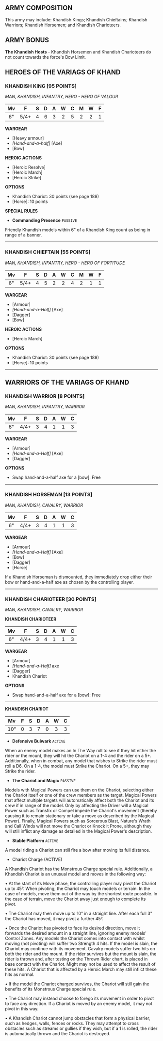 ﻿## ARMY COMPOSITION

This army may include: Khandish Kings; Khandish Chieftains; Khandish Warriors; Khandish Horsemen; and Khandish Charioteers.

## ARMY BONUS

**The Khandish Hosts** - Khandish Horsemen and Khandish Charioteers do not count towards the force's Bow Limit.

## HEROES OF THE VARIAGS OF KHAND

<div class="unitCard" markdown>

### KHANDISH KING [95 POINTS]
*MAN, KHANDISH, INFANTRY, HERO - HERO OF VALOUR*

| Mv | F | S | D | A | W | C | M | W | F |
|:--:|:--:|:-:|:--:|:-:|:-:|:-:|:-:|:-:|:-:|
| 6" | 5/4+ | 4 | 6 | 3 | 2 | 5 | 2 | 2 | 1 |

**WARGEAR**

- [Heavy armour]
- *[Hand-and-a-half]* [Axe]
- [Bow]

**HEROIC ACTIONS**

- [Heroic Resolve]
- [Heroic March]
- [Heroic Strike]

**OPTIONS**

- Khandish Chariot: 30 points (see page 189)
- [Horse]: 10 points

**SPECIAL RULES**

- **Commanding Presence** `PASSIVE`

Friendly Khandish models within 6" of a Khandish King count as being in range of a banner.

</div>

---

<div class="unitCard" markdown>

### KHANDISH CHIEFTAIN [55 POINTS]
*MAN, KHANDISH, INFANTRY, HERO - HERO OF FORTITUDE*

| Mv | F | S | D | A | W | C | M | W | F |
|:--:|:--:|:-:|:--:|:-:|:-:|:-:|:-:|:-:|:-:|
| 6" | 5/4+ | 4 | 5 | 2 | 2 | 4 | 2 | 1 |1 |

**WARGEAR**

- [Armour]
- *[Hand-and-a-Half]* [Axe]
- [Dagger]
- [Bow]

**HEROIC ACTIONS**

- [Heroic March]

**OPTIONS**

- Khandish Chariot: 30 points (see page 189)
- [Horse]: 10 points

</div>

---

## WARRIORS OF THE VARIAGS OF KHAND

<div class="unitCard" markdown>

### KHANDISH WARRIOR [8 POINTS]
*MAN, KHANDISH, INFANTRY, WARRIOR*

| Mv | F | S | D | A | W | C |
|:--:|:--:|:-:|:--:|:-:|:-:|:-:|
| 6" | 4/4+ | 3 | 4 | 1 | 1 | 3 |

**WARGEAR**

- [Armour]
- *[Hand-and-a-Half]* [Axe]
- [Dagger]

**OPTIONS**

- Swap hand-and-a-half axe for a [bow]: Free

</div>

---

<div class="unitCard" markdown>

### KHANDISH HORSEMAN [13 POINTS]
*MAN, KHANDISH, CAVALRY, WARRIOR*

| Mv | F | S | D | A | W | C |
|:--:|:--:|:-:|:--:|:-:|:-:|:-:|
| 6" | 4/4+ | 3 | 4 | 1 | 1 | 3 |

**WARGEAR**

- [Armour]
- *[Hand-and-a-Half]* [Axe]
- [Bow]
- [Dagger]
- [Horse]

If a Khandish Horseman is dismounted, they immediately drop either their bow or hand-and-a-half axe as chosen by the controlling player.

</div>

---

<div class="unitCard" markdown>

### KHANDISH CHARIOTEER [30 POINTS]
*MAN, KHANDISH, CAVALRY, WARRIOR*

**KHANDISH CHARIOTEER**

| Mv | F | S | D | A | W | C |
|:--:|:--:|:-:|:--:|:-:|:-:|:-:|
| 6" | 4/4+ | 3 | 4 | 1 | 1 | 3 |

**WARGEAR**

- [Armour]
- *[Hand-and-a-Half]* axe
- [Dagger]
- Khandish Chariot

**OPTIONS**

- Swap hand-and-a-half axe for a [bow]: Free

---

**KHANDISH CHARIOT**

| Mv | F | S | D | A | W | C |
|:----:|:---:|:---:|:---:|:---:|:---:|:---:|
| 10" | 0 | 3 | 7 | 0 | 3 | 3 |

- **Defensive Bulwark** `ACTIVE`

When an enemy model makes an In The Way roll to see if they hit either the rider or the mount, they will hit the Chariot on a 1-4 and the rider on a 5+. Additionally, when in combat, any model that wishes to Strike the rider must roll a D6. On a 1-4, the model must Strike the Chariot. On a 5+, they may Strike the rider.

- **The Chariot and Magic** `PASSIVE`

Models with Magical Powers can use them on the Chariot, selecting either the Chariot itself or one of the crew members as the target. Magical Powers that affect multiple targets will automatically affect both the Chariot and its crew if in range of the model. Only by affecting the Driver will a Magical Power such as Transfix or Compel impede the Chariot's movement (thereby causing it to remain stationary or take a move as described by the Magical Power). Finally, Magical Powers such as Sorcerous Blast, Nature's Wrath and Call Winds will not move the Chariot or Knock it Prone, although they will still inflict any damage as detailed in the Magical Power's description.

- **Stable Platform** `ACTIVE`

A model riding a Chariot can still fire a bow after moving its full distance.

- Chariot Charge (ACTIVE)

A Khandish Chariot has the Monstrous Charge special rule. Additionally, a Khandish Chariot is an unusual model and moves in the following way:

•	At the start of its Move phase, the controlling player may pivot the Chariot up to 45°. When pivoting, the Chariot may touch models or terrain. In the case of models, move them out of the way by the shortest route possible. In the case of terrain, move the Chariot away just enough to complete its pivot.

•	The Chariot may then move up to 10" in a straight line. After each full 3" the Chariot has moved, it may pivot a further 45°.

•	Once the Chariot has pivoted to face its desired direction, move it forwards the desired amount in a straight line, ignoring enemy models' Control Zones. Any models the Chariot comes into contact with whilst moving (not pivoting) will suffer two Strength 4 hits. If the model is slain, the Chariot may continue with its movement. Cavalry models suffer two hits on both the rider and the mount. If the rider survives but the mount is slain, the rider is thrown and, after testing on the Thrown Rider chart, is placed in base contact with the Chariot. Might may not be used to affect the result of these hits. A Chariot that is affected by a Heroic March may still inflict these hits as normal.

•	If the model the Chariot charged survives, the Chariot will still gain the benefits of its Monstrous Charge special rule.

•	The Chariot may instead choose to forego its movement in order to pivot to face any direction. If a Chariot is moved by an enemy model, it may not pivot in this way.

•	A Khandish Chariot cannot jump obstacles that form a physical barrier, such as hedges, walls, fences or rocks. They may attempt to cross obstacles such as streams or gullies if they wish, but if a 1 is rolled, the rider is automatically thrown and the Chariot is destroyed. 

</div>